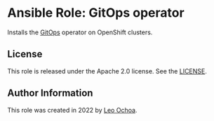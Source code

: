 # Ansible Role: GitOps operator

Installs the [GitOps](https://github.com/redhat-developer/gitops-operator.git) operator on OpenShift clusters.

## License

This role is released under the Apache 2.0 license. See the [LICENSE](LICENSE).

## Author Information

This role was created in 2022 by [Leo Ochoa](https://github.com/leo8a/).
